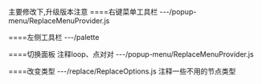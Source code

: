 主要修改下,升级版本注意
 ====右键菜单工具栏
---/popup-menu/ReplaceMenuProvider.js

 ====左侧工具栏
---/palette

 ====切换面板
   注释loop、点对对
---/popup-menu/ReplaceMenuProvider.js

 ====改变类型
---/replace/ReplaceOptions.js
   注释一些不用的节点类型
   